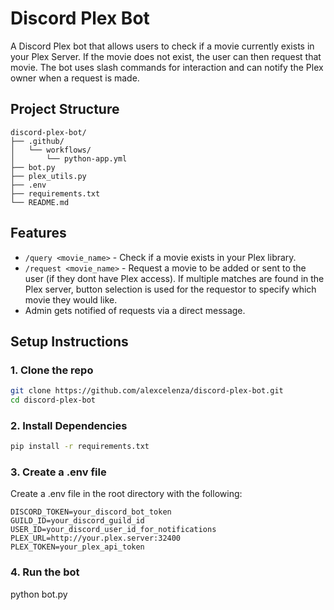 # Discord Plex Bot

A Discord Plex bot that allows users to check if a movie currently exists in your Plex Server. If the movie does not exist, the user can then request that movie. The bot uses slash commands for interaction and can notify the Plex owner when a request is made.

## Project Structure
```plaintext
discord-plex-bot/
├── .github/
│   └── workflows/
│       └── python-app.yml
├── bot.py
├── plex_utils.py
├── .env
├── requirements.txt
└── README.md
```

## Features
- `/query <movie_name>` - Check if a movie exists in your Plex library.
- `/request <movie_name>` - Request a movie to be added or sent to the user (if they dont have Plex access). If multiple matches are found in the Plex server, button selection is used for the requestor to specify which movie they would like.
- Admin gets notified of requests via a direct message.

## Setup Instructions

### 1. Clone the repo

```bash
git clone https://github.com/alexcelenza/discord-plex-bot.git
cd discord-plex-bot
```

### 2. Install Dependencies

```bash
pip install -r requirements.txt
```

### 3. Create a .env file
Create a .env file in the root directory with the following:

```env
DISCORD_TOKEN=your_discord_bot_token
GUILD_ID=your_discord_guild_id
USER_ID=your_discord_user_id_for_notifications
PLEX_URL=http://your.plex.server:32400
PLEX_TOKEN=your_plex_api_token
```

### 4. Run the bot
python bot.py